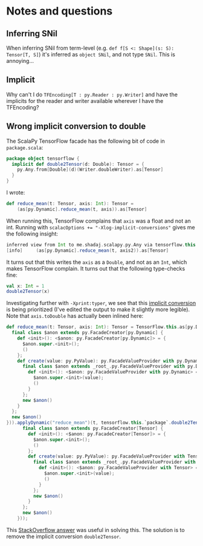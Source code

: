 # Notes and questions

## Inferring SNil

When inferring SNil from term-level (e.g. `def f[S <: Shape](s: S): Tensor[T, S]`) it's inferred as `object SNil`, and not type `SNil`. This is annoying...

## Implicit

Why can't I do `TFEncoding[T : py.Reader : py.Writer]` and have the implicits for the reader and writer available wherever I have the TFEncoding?

## Wrong implicit conversion to double

The ScalaPy TensorFlow facade has the following bit of code in `package.scala`:

```scala
package object tensorflow {
  implicit def double2Tensor(d: Double): Tensor = {
    py.Any.from[Double](d)(Writer.doubleWriter).as[Tensor]
  }
}
```

I wrote:

```scala
def reduce_mean(t: Tensor, axis: Int): Tensor =
    (as[py.Dynamic].reduce_mean(t, axis)).as[Tensor]
```

When running this, TensorFlow complains that `axis` was a float and not an int. Running with `scalacOptions += "-Xlog-implicit-conversions"` gives me the following insight:

```scala
inferred view from Int to me.shadaj.scalapy.py.Any via tensorflow.this.`package`.double2Tensor: (d: Double)me.shadaj.scalapy.tensorflow.Tensor
[info]     (as[py.Dynamic].reduce_mean(t, axis2)).as[Tensor]
```

It turns out that this writes the `axis` as a `Double`, and not as an `Int`, which makes TensorFlow complain. It turns out that the following type-checks fine:

```scala
val x: Int = 1
double2Tensor(x)
```

Investigating further with `-Xprint:typer`, we see that this [implicit conversion](https://github.com/scala/scala/blob/2.13.x/src/library/scala/Int.scala#L483) is being prioritized (I've edited the output to make it slightly more legible). Note that `axis.toDouble` has actually been inlined here:

```scala
def reduce_mean(t: Tensor, axis: Int): Tensor = TensorFlow.this.as[py.Dynamic](py.this.Reader.facadeReader[py.Dynamic]({
  final class $anon extends py.FacadeCreator[py.Dynamic] {
    def <init>(): <$anon: py.FacadeCreator[py.Dynamic]> = {
      $anon.super.<init>();
      ()
    };
    def create(value: py.PyValue): py.FacadeValueProvider with py.Dynamic = {
      final class $anon extends _root_.py.FacadeValueProvider with py.Dynamic {
        def <init>(): <$anon: py.FacadeValueProvider with py.Dynamic> = {
          $anon.super.<init>(value);
          ()
        }
      };
      new $anon()
    }
  };
  new $anon()
})).applyDynamic("reduce_mean")(t, tensorflow.this.`package`.double2Tensor(axis.toDouble)).as[Tensor](py.this.Reader.facadeReader[Tensor]({
      final class $anon extends py.FacadeCreator[Tensor] {
        def <init>(): <$anon: py.FacadeCreator[Tensor]> = {
          $anon.super.<init>();
          ()
        };
        def create(value: py.PyValue): py.FacadeValueProvider with Tensor = {
          final class $anon extends _root_.py.FacadeValueProvider with Tensor {
            def <init>(): <$anon: py.FacadeValueProvider with Tensor> = {
              $anon.super.<init>(value);
              ()
            }
          };
          new $anon()
        }
      };
      new $anon()
    }));
```

This [StackOverflow answer](https://stackoverflow.com/a/38967057) was useful in solving this. The solution is to remove the implicit conversion `double2Tensor`.
